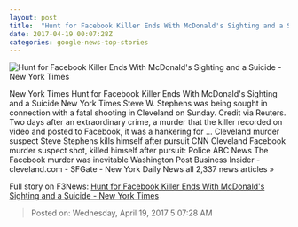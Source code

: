 ```yaml
---
layout: post
title:  "Hunt for Facebook Killer Ends With McDonald's Sighting and a Suicide - New York Times"
date: 2017-04-19 00:07:28Z
categories: google-news-top-stories
---
```


![Hunt for Facebook Killer Ends With McDonald's Sighting and a Suicide - New York Times](https://static01.nyt.com/images/2017/04/17/us/18xp-cleveland-copy/18xp-cleveland-facebookJumbo.jpg)

New York Times Hunt for Facebook Killer Ends With McDonald's Sighting and a Suicide New York Times Steve W. Stephens was being sought in connection with a fatal shooting in Cleveland on Sunday. Credit via Reuters. Two days after an extraordinary crime, a murder that the killer recorded on video and posted to Facebook, it was a hankering for ... Cleveland murder suspect Steve Stephens kills himself after pursuit CNN Cleveland Facebook murder suspect shot, killed himself after pursuit: Police ABC News The Facebook murder was inevitable Washington Post Business Insider - cleveland.com - SFGate - New York Daily News all 2,337 news articles »


Full story on F3News: [Hunt for Facebook Killer Ends With McDonald's Sighting and a Suicide - New York Times](http://www.f3nws.com/n/kYscAB)

> Posted on: Wednesday, April 19, 2017 5:07:28 AM
